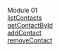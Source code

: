 Module 01<br/>
[listContacts](./images/module-01/listContacts.jpg)<br/>
[getContactById](./images/module-01/getContactById.jpg)<br/>
[addContact](./images/module-01/addContact.jpg)<br/>
[removeContact](./images/module-01/removeContact.jpg)
